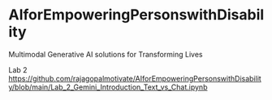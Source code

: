 # AIforEmpoweringPersonswithDisability
Multimodal Generative AI solutions for Transforming Lives


Lab 2
https://github.com/rajagopalmotivate/AIforEmpoweringPersonswithDisability/blob/main/Lab_2_Gemini_Introduction_Text_vs_Chat.ipynb
